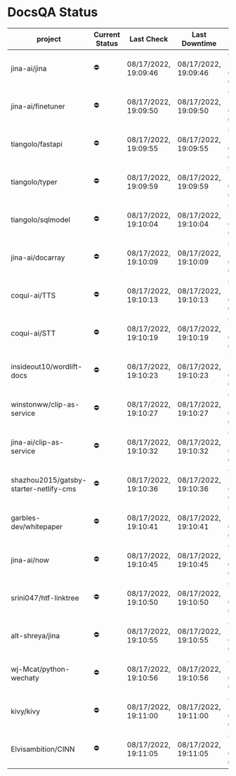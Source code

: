 # DocsQA Status

|               project                |Current Status|     Last Check     |   Last Downtime    |             % Uptime              |
|--------------------------------------|--------------|--------------------|--------------------|-----------------------------------|
|jina-ai/jina                          |⛔️           |08/17/2022, 19:09:46|08/17/2022, 19:09:46|91.781 (since 08/15/2022, 07:09:42)|
|jina-ai/finetuner                     |⛔️           |08/17/2022, 19:09:50|08/17/2022, 19:09:50|91.786 (since 08/15/2022, 07:09:42)|
|tiangolo/fastapi                      |⛔️           |08/17/2022, 19:09:55|08/17/2022, 19:09:55|91.801 (since 08/15/2022, 07:09:42)|
|tiangolo/typer                        |⛔️           |08/17/2022, 19:09:59|08/17/2022, 19:09:59|91.804 (since 08/15/2022, 07:09:42)|
|tiangolo/sqlmodel                     |⛔️           |08/17/2022, 19:10:04|08/17/2022, 19:10:04|91.810 (since 08/15/2022, 07:09:42)|
|jina-ai/docarray                      |⛔️           |08/17/2022, 19:10:09|08/17/2022, 19:10:09|91.804 (since 08/15/2022, 07:09:42)|
|coqui-ai/TTS                          |⛔️           |08/17/2022, 19:10:13|08/17/2022, 19:10:13|91.802 (since 08/15/2022, 07:09:42)|
|coqui-ai/STT                          |⛔️           |08/17/2022, 19:10:19|08/17/2022, 19:10:19|91.808 (since 08/15/2022, 07:09:42)|
|insideout10/wordlift-docs             |⛔️           |08/17/2022, 19:10:23|08/17/2022, 19:10:23|77.056 (since 08/15/2022, 07:09:42)|
|winstonww/clip-as-service             |⛔️           |08/17/2022, 19:10:27|08/17/2022, 19:10:27|91.814 (since 08/15/2022, 07:09:42)|
|jina-ai/clip-as-service               |⛔️           |08/17/2022, 19:10:32|08/17/2022, 19:10:32|91.824 (since 08/15/2022, 07:09:42)|
|shazhou2015/gatsby-starter-netlify-cms|⛔️           |08/17/2022, 19:10:36|08/17/2022, 19:10:36|91.820 (since 08/15/2022, 07:09:42)|
|garbles-dev/whitepaper                |⛔️           |08/17/2022, 19:10:41|08/17/2022, 19:10:41|91.826 (since 08/15/2022, 07:09:42)|
|jina-ai/now                           |⛔️           |08/17/2022, 19:10:45|08/17/2022, 19:10:45|91.827 (since 08/15/2022, 07:09:42)|
|srini047/htf-linktree                 |⛔️           |08/17/2022, 19:10:50|08/17/2022, 19:10:50|91.823 (since 08/15/2022, 07:09:42)|
|alt-shreya/jina                       |⛔️           |08/17/2022, 19:10:55|08/17/2022, 19:10:55|80.955 (since 08/15/2022, 07:09:42)|
|wj-Mcat/python-wechaty                |⛔️           |08/17/2022, 19:10:56|08/17/2022, 19:10:56|80.972 (since 08/15/2022, 07:09:42)|
|kivy/kivy                             |⛔️           |08/17/2022, 19:11:00|08/17/2022, 19:11:00|80.960 (since 08/15/2022, 07:09:42)|
|Elvisambition/CINN                    |⛔️           |08/17/2022, 19:11:05|08/17/2022, 19:11:05|80.969 (since 08/15/2022, 07:09:42)|
